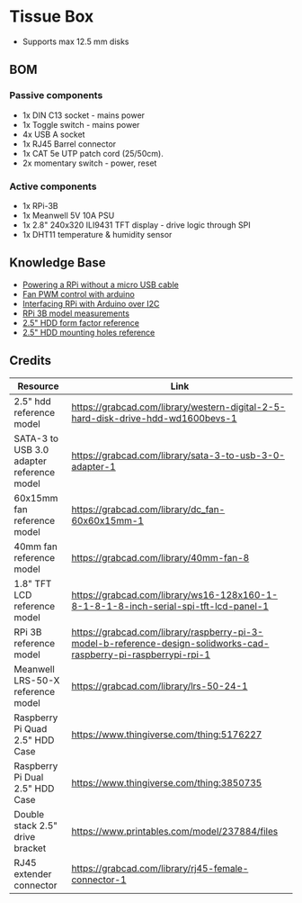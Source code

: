 # Tissue Box

- Supports max 12.5 mm disks

## BOM

### Passive components

- 1x DIN C13 socket - mains power
- 1x Toggle switch - mains power
- 4x USB A socket
- 1x RJ45 Barrel connector
- 1x CAT 5e UTP patch cord (25/50cm).
- 2x momentary switch - power, reset

### Active components

- 1x RPi-3B
- 1x Meanwell 5V 10A PSU
- 1x 2.8" 240x320 ILI9431 TFT display - drive logic through SPI
- 1x DHT11 temperature & humidity sensor

## Knowledge Base

- [Powering a RPi without a micro USB cable](https://raspberrypi.stackexchange.com/questions/100744/powering-a-raspberry-pi-without-a-micro-usb-cable)
- [Fan PWM control with arduino](https://fdossena.com/?p=ArduinoFanControl%2Fi.md)
- [Interfacing RPi with Arduino over I2C](https://dronebotworkshop.com/i2c-arduino-raspberry-pi/)
- [RPi 3B model measurements](https://mintwithraspberry.blogspot.com/2018/05/raspberry-pi-3-model-b-measurements.html)
- [2.5" HDD form factor reference](https://en.wikipedia.org/wiki/List_of_disk_drive_form_factors)
- [2.5" HDD mounting holes reference](https://2.bp.blogspot.com/-1gJYEzRW7tM/Tn3g4FEScCI/AAAAAAAAAjQ/qMZLMGv3-2k/s1600/Micron_P400e_Enterprise_SATA_SSD_Review-picture-5.jpg)

## Credits

| Resource                                  | Link                                                                                                              |
| ----------------------------------------- | ----------------------------------------------------------------------------------------------------------------- |
| 2.5" hdd reference model                  | https://grabcad.com/library/western-digital-2-5-hard-disk-drive-hdd-wd1600bevs-1                                  |
| SATA-3 to USB 3.0 adapter reference model | https://grabcad.com/library/sata-3-to-usb-3-0-adapter-1                                                           |
| 60x15mm fan reference model               | https://grabcad.com/library/dc_fan-60x60x15mm-1                                                                   |
| 40mm fan reference model                  | https://grabcad.com/library/40mm-fan-8                                                                            |
| 1.8" TFT LCD reference model              | https://grabcad.com/library/ws16-128x160-1-8-1-8-1-8-inch-serial-spi-tft-lcd-panel-1                              |
| RPi 3B reference model                    | https://grabcad.com/library/raspberry-pi-3-model-b-reference-design-solidworks-cad-raspberry-pi-raspberrypi-rpi-1 |
| Meanwell LRS-50-X reference model         | https://grabcad.com/library/lrs-50-24-1                                                                           |
| Raspberry Pi Quad 2.5" HDD Case           | https://www.thingiverse.com/thing:5176227                                                                         |
| Raspberry Pi Dual 2.5" HDD Case           | https://www.thingiverse.com/thing:3850735                                                                         |
| Double stack 2.5" drive bracket           | https://www.printables.com/model/237884/files                                                                     |
| RJ45 extender connector                   | https://grabcad.com/library/rj45-female-connector-1                                                               |
